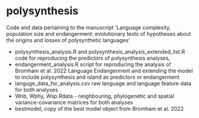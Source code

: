 # polysynthesis
Code and data pertaining to the manuscript 'Language complexity, population size and endangerment: evolutionary tests of hypotheses about the origins and losses of polysynthetic languages'


- polysynthesis_analysis.R and polysynthesis_analysis_extended_list.R code for reproducing the predictors of polysynthesis analyses,
- endangerment_analysis.R script for reproducing the analysis of Bromham et al. 2022 Language Endangerment and extending the model to include polysynthesis and island as predictors or endangerment
- languge_data_for_analysis.csv raw language and language feature data for both analyses
- Wnb, Wphy, Wsp.Rdata - neighbouring, phylogenetic and spatial variance-covariance matrices for both analyses
- bestmodel, copy of the best model object from Bromham et al. 2022
